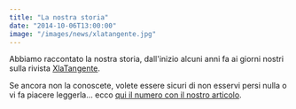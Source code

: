 ```yaml
---
title: "La nostra storia"
date: "2014-10-06T13:00:00"
image: "/images/news/xlatangente.jpg"
---
```


Abbiamo raccontato la nostra storia, dall'inizio alcuni anni fa ai giorni nostri sulla rivista [XlaTangente][1].

Se ancora non la conoscete, volete essere sicuri di non esservi persi nulla o vi fa piacere leggerla... ecco [qui il numero con il nostro articolo][2].

[1]: http://www.xlatangente.it/
[2]: http://www.xlatangente.it/upload/files/XlaT_online/02/index.html

